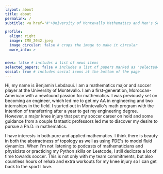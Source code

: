 ```yaml
---
layout: about
title: about
permalink: /
subtitle: <a href='#'>University of Montevallo Mathematics and Men's Soccer</a>. lebdaouib@gmail.com

profile:
  align: right
  image: IMG_2042.jpeg
  image_circular: false # crops the image to make it circular
  more_info: >


news: false # includes a list of news items
selected_papers: false # includes a list of papers marked as "selected={true}"
social: true # includes social icons at the bottom of the page
---
```


Hi, my name is Benjamin Lebdaoui. I am a mathematics major and soccer player at the University of Montevallo. I am a first-generation, Moroccan-American with a newfound passion for mathematics. I was previously set on becoming an engineer, which led me to get my AA in engineering and two internships in the field. I started out in Montevallo's math program with the intention of transferring after a year to get my engineering degree. However, a major knee injury that put my soccer career on hold and some guidance from a couple fantastic professors led me to discover my desire to pursue a Ph.D. in mathematics.

I have interests in both pure and applied mathematics. I think there is beauty in both the abstractness of topology as well as using PDE's to model fluid dynamics. When I'm not listening to podcasts of mathematicians and physicists or practicing my Python skills on Leetcode, I still dedicate a lot of time towards soccer. This is not only with my team commitments, but also countless hours of rehab and extra workouts for my knee injury so I can get back to the sport I love. 


